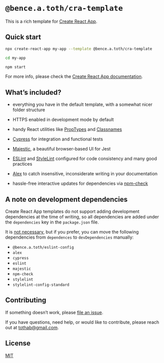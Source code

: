 # `@bence.a.toth/cra-template`

This is a rich template for [Create React App](https://github.com/facebook/create-react-app).


## Quick start

```sh
npx create-react-app my-app --template @bence.a.toth/cra-template

cd my-app

npm start
```

For more info, please check the [Create React App documentation](https://create-react-app.dev/docs/documentation-intro).


## What’s included?

- everything you have in the default template, with a somewhat nicer folder structure

- HTTPS enabled in development mode by default

- handy React utilities like [PropTypes](https://reactjs.org/docs/typechecking-with-proptypes.html) and [Classnames](https://github.com/JedWatson/classnames#readme)

- [Cypress](https://www.cypress.io/) for integration and functional tests

- [Majestic](https://github.com/Raathigesh/majestic#readme), a beautiful browser-based UI for Jest

- [ESLint](https://eslint.org/) and [StyleLint](https://stylelint.io/) configured for code consistency and many good practices

- [Alex](https://github.com/get-alex/alex#readme) to catch insensitive, inconsiderate writing in your documentation

- hassle-free interactive updates for dependencies via [npm-check](https://github.com/dylang/npm-check#readme)


## A note on development dependencies

Create React App templates do not support adding development dependencies at the time of writing, so all dependencies are added under the `dependencies` key in the `package.json` file.

It is [not necessary](https://github.com/facebook/create-react-app/issues/4342#issuecomment-383432122), but if you prefer, you can move the following dependencies from `dependences` to `devDependencies` manually:
- `@bence.a.toth/eslint-config`
- `alex`
- `cypress`
- `eslint`
- `majestic`
- `npm-check`
- `stylelint`
- `stylelint-config-standard`


## Contributing

If something doesn’t work, please [file an issue](https://github.com/bence-toth/cra-template/issues).

If you have questions, need help, or would like to contribute, please reach out at [tothab@gmail.com](mailto:tothab@gmail.com).


## License

[MIT](./LICENSE)
